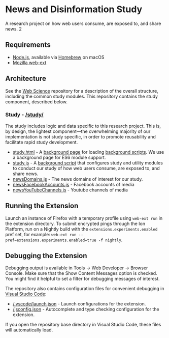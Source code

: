 # News and Disinformation Study
A research project on how web users consume, are exposed to, and share news. 2

## Requirements
* [Node.js](https://nodejs.org/en/), available via [Homebrew](https://brew.sh/) on macOS
* [Mozilla web-ext](https://extensionworkshop.com/documentation/develop/getting-started-with-web-ext/)

## Architecture
See the [Web Science](https://github.com/citp/web-science) repository for a description
of the overall structure, including the common study modules. This repository contains
the study component, described below.

### Study - [/study/](https://github.com/citp/news-disinformation-study/tree/master/study)
The study includes logic and data specific to this research project. This is, by design, the lightest component—the overwhelming majority of our implementation is not study specific, in order to promote reusability and facilitate rapid study development.
* [study.html](https://github.com/citp/news-disinformation-study/blob/master/study/study.html) - A [background page](https://developer.mozilla.org/en-US/docs/Mozilla/Add-ons/WebExtensions/manifest.json/background) for loading [background scripts](https://developer.mozilla.org/en-US/docs/Mozilla/Add-ons/WebExtensions/manifest.json/background). We use a background page for ES6 module support.
* [study.js](https://github.com/citp/news-disinformation-study/blob/master/study/study.js) - A [background script](https://developer.mozilla.org/en-US/docs/Mozilla/Add-ons/WebExtensions/manifest.json/background) that configures study and utility modules to conduct our study of how web users consume, are exposed to, and share news.
* [newsDomains.js](https://github.com/citp/news-disinformation-study/blob/master/study/newsDomains.js) - The news domains of interest for our study.
* [newsFacebookAccounts.js](https://github.com/citp/news-disinformation-study/blob/master/study/newsFacebookAccounts.js) - Facebook accounts of media
* [newsYouTubeChannels.js](https://github.com/citp/news-disinformation-study/blob/master/study/newsYouTubeChannels.js) - Youtube channels of media

## Running the Extension
Launch an instance of Firefox with a temporary profile using `web-ext run` in the extension directory.
To submit encrypted pings through the Ion Platform, run on a Nightly build with the `extensions.experiments.enabled` pref set, for example:
`web-ext run --pref=extensions.experiments.enabled=true -f nightly`.

## Debugging the Extension
Debugging output is available in Tools → Web Developer → Browser Console. Make sure that the Show Content Messages option is checked. You might find it helpful to set a filter for debugging messages of interest.

The repository also contains configuration files for convenient debugging in [Visual Studio Code](https://code.visualstudio.com/):
* [/.vscode/launch.json](https://github.com/citp/news-disinformation-study/blob/master/.vscode/launch.json) - Launch configurations for the extension.
* [/jsconfig.json](https://github.com/citp/news-disinformation-study/blob/master/jsconfig.json) - Autocomplete and type checking configuration for the extension.

If you open the repository base directory in Visual Studio Code, these files will automatically load.

